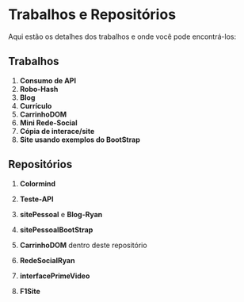 # Trabalhos e Repositórios

Aqui estão os detalhes dos trabalhos e onde você pode encontrá-los:

## Trabalhos

1. **Consumo de API**
2. **Robo-Hash**
3. **Blog**
4. **Currículo**
5. **CarrinhoDOM**
6. **Mini Rede-Social**
7. **Cópia de interace/site**
8. **Site usando exemplos do BootStrap**

## Repositórios

1. **Colormind**
  
2. **Teste-API**
   
3. **sitePessoal** e **Blog-Ryan**
    
4. **sitePessoalBootStrap**

5. **CarrinhoDOM** dentro deste repositório

6. **RedeSocialRyan**

7. **interfacePrimeVideo**

8. **F1Site**
    

 
